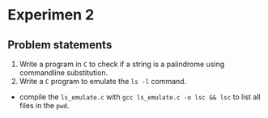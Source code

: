 # Experimen 2
## Problem statements
1. Write a program in `C` to check if a string is a palindrome using commandline substitution.
2. Write a `C` program to emulate the `ls -l` command.
  - compile the `ls_emulate.c` with `gcc ls_emulate.c -o lsc && lsc` to list all files in the `pwd`.